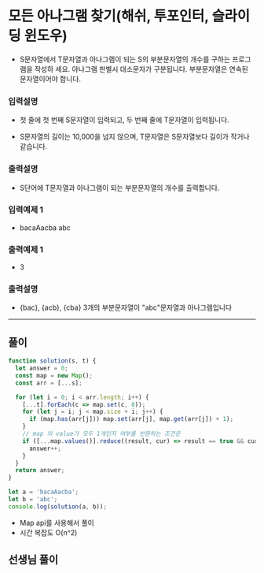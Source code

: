 # 모든 아나그램 찾기(해쉬, 투포인터, 슬라이딩 윈도우)

- S문자열에서 T문자열과 아나그램이 되는 S의 부분문자열의 개수를 구하는 프로그램을 작성하 세요. 아나그램 판별시 대소문자가 구분됩니다. 부분문자열은 연속된 문자열이어야 합니다.

### 입력설명

- 첫 줄에 첫 번째 S문자열이 입력되고, 두 번째 줄에 T문자열이 입력됩니다.

- S문자열의 길이는 10,000을 넘지 않으며, T문자열은 S문자열보다 길이가 작거나 같습니다.

### 출력설명

- S단어에 T문자열과 아나그램이 되는 부분문자열의 개수를 출력합니다.

### 입력예제 1

- bacaAacba abc

### 출력예제 1

- 3

### 출력설명

- {bac}, {acb}, {cba} 3개의 부분문자열이 "abc"문자열과 아나그램입니다

---

## 풀이

```js
function solution(s, t) {
  let answer = 0;
  const map = new Map();
  const arr = [...s];

  for (let i = 0; i < arr.length; i++) {
    [...t].forEach(c => map.set(c, 0));
    for (let j = i; j < map.size + i; j++) {
      if (map.has(arr[j])) map.set(arr[j], map.get(arr[j]) + 1);
    }
    // map 의 value가 모두 1개인지 여부를 반환하는 조건문
    if ([...map.values()].reduce((result, cur) => result == true && cur == 1)) {
      answer++;
    }
  }
  return answer;
}

let a = 'bacaAacba';
let b = 'abc';
console.log(solution(a, b));
```

- Map api를 사용해서 풀이
- 시간 복잡도 O(n^2)

## 선생님 풀이

```js

```
